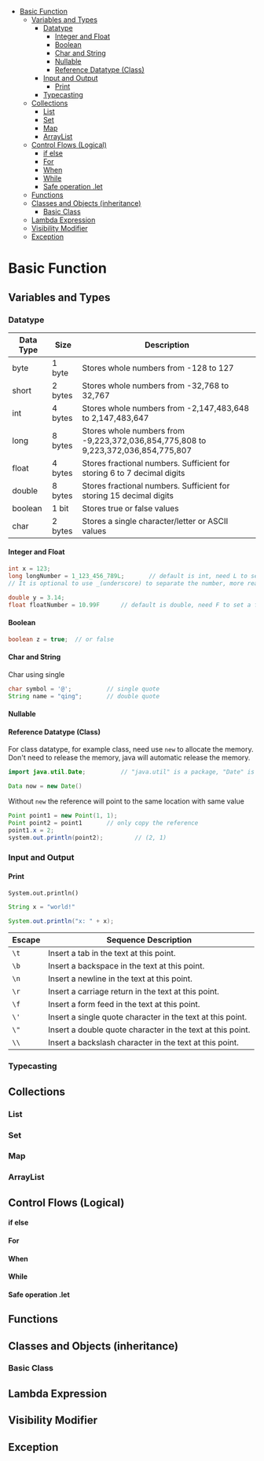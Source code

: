 - [Basic Function](#basic-function)
  - [Variables and Types](#variables-and-types)
    - [Datatype](#datatype)
      - [Integer and Float](#integer-and-float)
      - [Boolean](#boolean)
      - [Char and String](#char-and-string)
      - [Nullable](#nullable)
      - [Reference Datatype (Class)](#reference-datatype-class)
    - [Input and Output](#input-and-output)
      - [Print](#print)
    - [Typecasting](#typecasting)
  - [Collections](#collections)
    - [List](#list)
    - [Set](#set)
    - [Map](#map)
    - [ArrayList](#arraylist)
  - [Control Flows (Logical)](#control-flows-logical)
      - [if else](#if-else)
      - [For](#for)
      - [When](#when)
      - [While](#while)
      - [Safe operation .let](#safe-operation-let)
  - [Functions](#functions)
  - [Classes and Objects (inheritance)](#classes-and-objects-inheritance)
    - [Basic Class](#basic-class)
  - [Lambda Expression](#lambda-expression)
  - [Visibility Modifier](#visibility-modifier)
  - [Exception](#exception)

# Basic Function

## Variables and Types

### Datatype

Data Type | Size | Description
-|-|-
byte | 1 byte | Stores whole numbers from -128 to 127
short | 2 bytes | Stores whole numbers from -32,768 to 32,767
int | 4 bytes | Stores whole numbers from -2,147,483,648 to 2,147,483,647
long | 8 bytes | Stores whole numbers from -9,223,372,036,854,775,808 to 9,223,372,036,854,775,807
float | 4 bytes | Stores fractional numbers. Sufficient for storing 6 to 7 decimal digits
double | 8 bytes	| Stores fractional numbers. Sufficient for storing 15 decimal digits
boolean	| 1 bit | Stores true or false values
char | 2 bytes	| Stores a single character/letter or ASCII values

#### Integer and Float
```java
int x = 123;
long longNumber = 1_123_456_789L;       // default is int, need L to set a long
// It is optional to use _(underscore) to separate the number, more readable.

double y = 3.14;
float floatNumber = 10.99F      // default is double, need F to set a float
```

#### Boolean
```java
boolean z = true;  // or false
```
#### Char and String
Char using single 
```java
char symbol = '@';          // single quote
String name = "qing";       // double quote
```

#### Nullable

#### Reference Datatype (Class)
For class datatype, for example class, need use `new` to allocate the memory. Don't need to release the memory, java will automatic release the memory. 
```java
import java.util.Date;          // "java.util" is a package, "Date" is a class

Data now = new Date()
```

Without `new` the reference will point to the same location with same value
```java
Point point1 = new Point(1, 1);
Point point2 = point1       // only copy the reference
point1.x = 2;
system.out.println(point2);         // (2, 1)
```

### Input and Output
#### Print
`System.out.println()`
```java
String x = "world!"

System.out.println("x: " + x);
```


| Escape | Sequence	Description |
| - | -|
| `\t`   | Insert a tab in the text at this point. |
| `\b`   | Insert a backspace in the text at this point. |
| `\n`   | Insert a newline in the text at this point. |
| `\r` 	 | Insert a carriage return in the text at this point. |
| `\f`   | Insert a form feed in the text at this point. |
| `\'`   | Insert a single quote character in the text at this point. |
| `\"`	 | Insert a double quote character in the text at this point. |
| `\\`	 | Insert a backslash character in the text at this point. |
### Typecasting

## Collections

### List 

### Set

### Map

### ArrayList

## Control Flows (Logical)



#### if else
#### For
#### When
#### While
#### Safe operation .let
## Functions
## Classes and Objects (inheritance)
### Basic Class

## Lambda Expression
## Visibility Modifier
## Exception
